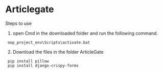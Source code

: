 # Articlegate

Steps to use 
1. open Cmd in the downloaded folder and run the following command.
````
 oop_project_env\Scripts\activate.bat
````


2. Download the files in the folder ArticleGate
````
 pip install pillow
 pip install django-crispy-forms
````

